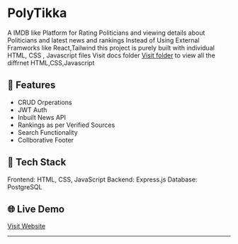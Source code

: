 # PolyTikka

A IMDB like Platform for Rating Politicians and viewing details about Politicians and latest news and rankings 
Instead of Using External Framworks like React,Tailwind this project is purely built with individual HTML, CSS , Javascript files
Visit docs folder [Visit folder](./docs/) to view all the diffrnet HTML,CSS,Javascript 

## 🚀 Features 

- CRUD Orperations
- JWT Auth
- Inbuilt News API
- Rankings as per Verified Sources
- Search Functionality 
- Collborative Footer


## 🧩 Tech Stack

Frontend: HTML, CSS, JavaScript
Backend: Express.js
Database: PostgreSQL


## 🌐 Live Demo

> 
[Visit Website](https://akash-gpt-1678.github.io/PolyTikka/)

---


